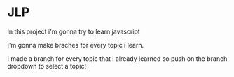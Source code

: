 # JLP
In this project i'm gonna try to learn javascript

I'm gonna make braches for every topic i learn.

I made a branch for every topic that i already learned so push on the branch dropdown to select a topic!


